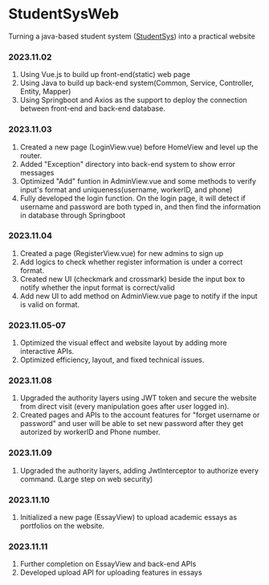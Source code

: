 # StudentSysWeb
Turning a java-based student system ([StudentSys](https://github.com/LilMuh/StudentSystem/tree/main)) into a practical website
### 2023.11.02
  1. Using Vue.js to build up front-end(static) web page
  2. Using Java to build up back-end system(Common, Service, Controller, Entity, Mapper)
  3. Using Springboot and Axios as the support to deploy the connection between front-end and back-end database.

### 2023.11.03
  1. Created a new page (LoginView.vue) before HomeView and level up the router.
  2. Added "Exception" directory into back-end system to show error messages
  3. Optimized "Add" funtion in AdminView.vue and some methods to verify input's format and uniqueness(username, workerID, and phone)
  4. Fully developed the login function. On the login page, it will detect if username and password are both typed in, and then find the information in database through Springboot

### 2023.11.04
  1. Created a page (RegisterView.vue) for new admins to sign up
  2. Add logics to check whether register information is under a correct format.
  3. Created new UI (checkmark and crossmark) beside the input box to notify whether the input format is correct/valid
  4. Add new UI to add method on AdminView.vue page to notify if the input is valid on format.

### 2023.11.05-07
  1. Optimized the visual effect and website layout by adding more interactive APIs.
  2. Optimized efficiency, layout, and fixed technical issues.

### 2023.11.08
  1. Upgraded the authority layers using JWT token and secure the website from direct visit (every manipulation goes after user logged in).
  2. Created pages and APIs to the account features for "forget username or password" and user will be able to set new password after they get autorized by workerID and Phone number.

### 2023.11.09
  1. Upgraded the authority layers, adding JwtInterceptor to authorize every command. (Large step on web security)

### 2023.11.10
  1. Initialized a new page (EssayView) to upload academic essays as portfolios on the website.

### 2023.11.11
  1. Further completion on EssayView and back-end APIs
  2. Developed upload API for uploading features in essays
